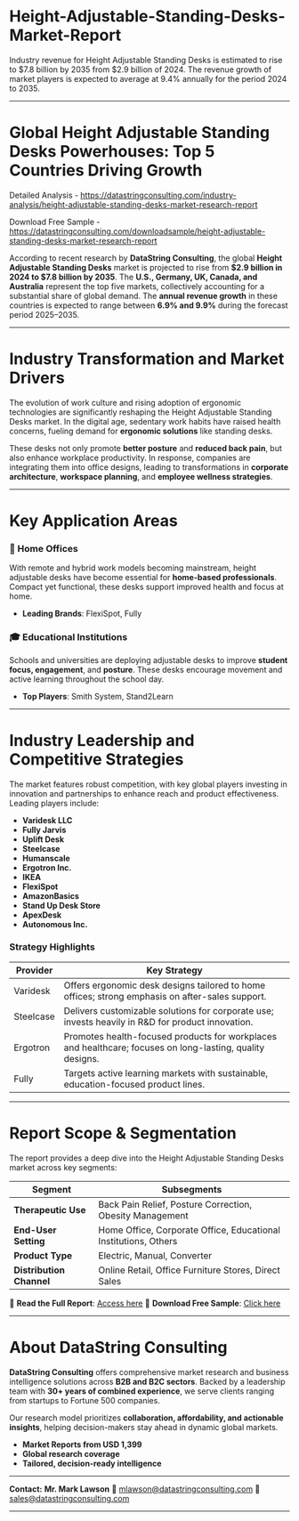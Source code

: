 # Height-Adjustable-Standing-Desks-Market-Report

Industry revenue for Height Adjustable Standing Desks is estimated to rise to $7.8 billion by 2035 from $2.9 billion of 2024. The revenue growth of market players is expected to average at 9.4% annually for the period 2024 to 2035.

---

# Global Height Adjustable Standing Desks Powerhouses: Top 5 Countries Driving Growth

Detailed Analysis - https://datastringconsulting.com/industry-analysis/height-adjustable-standing-desks-market-research-report

Download Free Sample - https://datastringconsulting.com/downloadsample/height-adjustable-standing-desks-market-research-report

According to recent research by **DataString Consulting**, the global **Height Adjustable Standing Desks** market is projected to rise from **\$2.9 billion in 2024 to \$7.8 billion by 2035**. The **U.S., Germany, UK, Canada, and Australia** represent the top five markets, collectively accounting for a substantial share of global demand. The **annual revenue growth** in these countries is expected to range between **6.9% and 9.9%** during the forecast period 2025–2035.

---

# Industry Transformation and Market Drivers

The evolution of work culture and rising adoption of ergonomic technologies are significantly reshaping the Height Adjustable Standing Desks market. In the digital age, sedentary work habits have raised health concerns, fueling demand for **ergonomic solutions** like standing desks.

These desks not only promote **better posture** and **reduced back pain**, but also enhance workplace productivity. In response, companies are integrating them into office designs, leading to transformations in **corporate architecture**, **workspace planning**, and **employee wellness strategies**.

---

# Key Application Areas

### 🏡 Home Offices

With remote and hybrid work models becoming mainstream, height adjustable desks have become essential for **home-based professionals**. Compact yet functional, these desks support improved health and focus at home.

* **Leading Brands**: FlexiSpot, Fully

### 🎓 Educational Institutions

Schools and universities are deploying adjustable desks to improve **student focus, engagement**, and **posture**. These desks encourage movement and active learning throughout the school day.

* **Top Players**: Smith System, Stand2Learn

---

# Industry Leadership and Competitive Strategies

The market features robust competition, with key global players investing in innovation and partnerships to enhance reach and product effectiveness. Leading players include:

* **Varidesk LLC**
* **Fully Jarvis**
* **Uplift Desk**
* **Steelcase**
* **Humanscale**
* **Ergotron Inc.**
* **IKEA**
* **FlexiSpot**
* **AmazonBasics**
* **Stand Up Desk Store**
* **ApexDesk**
* **Autonomous Inc.**

### Strategy Highlights

| **Provider** | **Key Strategy**                                                                                          |
| ------------ | --------------------------------------------------------------------------------------------------------- |
| Varidesk     | Offers ergonomic desk designs tailored to home offices; strong emphasis on after-sales support.           |
| Steelcase    | Delivers customizable solutions for corporate use; invests heavily in R\&D for product innovation.        |
| Ergotron     | Promotes health-focused products for workplaces and healthcare; focuses on long-lasting, quality designs. |
| Fully        | Targets active learning markets with sustainable, education-focused product lines.                        |

---

# Report Scope & Segmentation

The report provides a deep dive into the Height Adjustable Standing Desks market across key segments:

| **Segment**              | **Subsegments**                                                 |
| ------------------------ | --------------------------------------------------------------- |
| **Therapeutic Use**      | Back Pain Relief, Posture Correction, Obesity Management        |
| **End-User Setting**     | Home Office, Corporate Office, Educational Institutions, Others |
| **Product Type**         | Electric, Manual, Converter                                     |
| **Distribution Channel** | Online Retail, Office Furniture Stores, Direct Sales            |

📘 **Read the Full Report**: [Access here](https://datastringconsulting.com/industry-analysis/height-adjustable-standing-desks-market-research-report)
📄 **Download Free Sample**: [Click here](https://datastringconsulting.com/downloadsample/height-adjustable-standing-desks-market-research-report)

---

# About DataString Consulting

**DataString Consulting** offers comprehensive market research and business intelligence solutions across **B2B and B2C sectors**. Backed by a leadership team with **30+ years of combined experience**, we serve clients ranging from startups to Fortune 500 companies.

Our research model prioritizes **collaboration, affordability, and actionable insights**, helping decision-makers stay ahead in dynamic global markets.

* **Market Reports from USD 1,399**
* **Global research coverage**
* **Tailored, decision-ready intelligence**

---

**Contact:**
**Mr. Mark Lawson**
📧 [mlawson@datastringconsulting.com](mailto:mlawson@datastringconsulting.com)
📧 [sales@datastringconsulting.com](mailto:sales@datastringconsulting.com)

---
